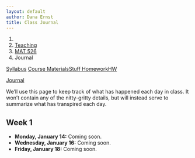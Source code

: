 ```yaml
---
layout: default
author: Dana Ernst
title: Class Journal
---
```


<ol class="breadcrumb">
  <li><a href="/"><i class="fa fa-home"></i></a></li>
  <li><a href="/teaching/">Teaching</a></li>
  <li><a href="/teaching/mat526s19">MAT 526</a></li>
  <li class="active">Journal</li>
</ol>

<div class="row">
<div class="col-xs-12">
<div class="btn-group btn-group-justified">
<a class="btn btn-default btn-success" href="{{site.baseurl}}/teaching/mat526s19/syllabus/">Syllabus</a>

<a class="btn btn-default btn-primary" href="{{site.baseurl}}/teaching/mat526s19/materials/">
<span class="hidden-xs">Course Materials</span><span class="visible-xs">Stuff</span>
</a>

<a class="btn btn-default btn-warning" href="{{site.baseurl}}/teaching/mat526s19/homework/">
<span class="hidden-xs">Homework</span><span class="visible-xs">HW</span>
</a>

<a class="btn btn-default btn-info" href="{{site.baseurl}}/teaching/mat526s19/journal/">Journal</a>
</div>
</div>
</div>

We’ll use this page to keep track of what has happened each day in class. It won’t contain any of the nitty-gritty details, but will instead serve to summarize what has transpired each day.

## Week 1 ##

<ul class="fa-ul">
  <li><i class="fa-li far fa-calendar-check"></i><b>Monday, January 14:</b> Coming soon.</li>
  <li><i class="fa-li far fa-calendar-check"></i><b>Wednesday, January 16:</b> Coming soon.</li>
  <li><i class="fa-li far fa-calendar-check"></i><b>Friday, January 18:</b> Coming soon.</li>
</ul>

<!-- ## Week 2 ##

<ul class="fa-ul">
  <li><i class="fa-li far fa-calendar-check"></i><b>Monday, September 3:</b> Labor Day! No classes.</li>
  <li><i class="fa-li far fa-calendar-check"></i><b>Wednesday, September 5:</b> Fun day and we accomplished quite a bit!  We had WR, WC, KL, JH, MS, DD, RB, and SM present Problems 2.13(b), 2.13(c), 2.17, 2.18, 2.19, 2.20, 2.21, and 2.22, respectively.  In last minute of class, I quickly summarized Problem 2.24.  We will come back to Problem 2.23 on Friday.</li>
  <li><i class="fa-li far fa-calendar-check"></i><b>Friday, September 7:</b> Busy day.  After splitting up in small groups, we had AM, AS2, RB, JH, KP, RV, and KL present Problem 2.23, Problem 2.26, Problem 2.27, Theorem 2.29, Problem 2.31, Problem 2.32, and Problem 2.34, respectively.  We opted to skip Problem 2.28 and I quickly summarized Problems 2.35 and 2.36 at the end of class.  We will catch up on Theorem 2.37 and Problem 2.38 next time.</li>
</ul>

## Week 3 ##

<ul class="fa-ul">
  <li><i class="fa-li far fa-calendar-check"></i><b>Monday, September 10:</b> We spent the first few minutes discussing LaTeX and then jumped into student presentations. We had SA, AS1, and JO present Theorem 2.37, Problem 2.38, and Theorem 2.39, respectively.  We didn't cover much ground, but I think the conversations were fruitful.  We'll try to get caught up on Wednesday.</li>
  <li><i class="fa-li far fa-calendar-check"></i><b>Wednesday, September 12:</b> We didn't quite get caught up, but we made good progress. I think the discussions around the problems we discussed today were excellent.  We had AS2, AM, WR, TS, and KL present Problem 2.40, Corollary 2.41, Theorem 2.42, Theorem 2.43, and Theorem 2.44, respectively.</li>
  <li><i class="fa-li far fa-calendar-check"></i><b>Friday, September 14:</b> We kicked off with LH presenting a proof of Theorem 2.45. This was followed by leading a discussion about Theorem 2.47 and Problem 2.48. Next, we had WR and KP present Theorem 2.50 and Problem 2.54(abc).</li>
</ul>

## Week 4 ##

<ul class="fa-ul">
  <li><i class="fa-li far fa-calendar-check"></i><b>Monday, September 17:</b> We finally got caught up!  We had WC, SM, RV, YS, LH, and MS present Problems 2.55(a), 2.55(b), 2.57, 2.59(a), 2.59(b), and 2.59(c), respectively.  Along the way, I discussed the remaining parts of Problem 2.54 and Problem 2.58.</li>
  <li><i class="fa-li far fa-calendar-check"></i><b>Wednesday, September 19:</b> After a quick discussion of the upcoming exam, we jumped into student presentations.  We had DD, TS, RB, and AS1 present Problem 2.60, Problem 2.61, Problem 2.62, and Theorem 2.63, respectively.  With the time we had left, I summarized Problem 2.65.  We will hit up Problems 2.67 and 2.69 on Monday next week.</li>
  <li><i class="fa-li far fa-calendar-check"></i><b>Friday, September 21:</b> The students took the in-class portion of Exam 1.</li>
</ul>

## Week 5 ##

<ul class="fa-ul">
  <li><i class="fa-li far fa-calendar-check"></i><b>Monday, September 24:</b> While the students are busy working on the take-home exam, I lectured over Chapter 2.  In particular, we discussed Definition 2.68, Problem 2.69, and Problem 2.70(abc).</li>
  <li><i class="fa-li far fa-calendar-check"></i><b>Wednesday, September 26:</b> I continued lecturing over Chapter 2 and made it through Problem 2.73.</li>
  <li><i class="fa-li far fa-calendar-check"></i><b>Friday, September 28:</b> We wrapped up Chapter 2 and briefly discussed the Two-Step Subgroup Test from Chapter 3.</li>
</ul>

## Week 6 ##

<ul class="fa-ul">
  <li><i class="fa-li far fa-calendar-check"></i><b>Monday, October 1:</b> I was impressed with the quality of the presentations today.  AFter dividing the class up into small groups, we had AS2, AS1, JH/TS/RB, RV, and KL present Theorem 3.7/Problem 3.8, Theorem 3.9, Problem 3.12, Problem 3.14(abcdef), and Problem 3.14(ghi), respectively.  Along the way, I presented Problem 3.5 and Problem 3.13.</li>
  <li><i class="fa-li far fa-calendar-check"></i><b>Wednesday, October 3:</b> After handing back the take-home exam, we jumped into student presentations.  We had AM/WR, KP, KP (again), and WC present Problem 3.15, Problem 3.17, Theorem 3.19, and Problem 3.20, respectively.  Along the way, I led discussions on Problem 3.16, Problem 3.18, Problem 3.22, and Theorem 3.23.  Hopefully, we can wrap up the ones we didn't have time for on Friday.</li>
  <li><i class="fa-li far fa-calendar-check"></i><b>Friday, October 5:</b> Another action-packed day!  We had AM, WR, JH, KL, SM, and RB present Theorem 3.21, Problem 3.27, Problem 3.28, Problem 3.29, Problem 3.30, and Problem 3.31, respectively.  Along the way, I presented Theorem 3.26 and reviewed Theorem 3.10.</li>
</ul>

## Week 7 ##

<ul class="fa-ul">
  <li><i class="fa-li far fa-calendar-check"></i><b>Monday, October 8:</b> We didn't quite through everything, but we still covered a lot of ground. We had JS, AS2, TS, AS1, WR, RV, and JO presented Problems 3.32, 3.33, 3.35, 3.36, 3.37, 3.38, 3.39, and 3.40, respectively.</li>
  <li><i class="fa-li far fa-calendar-check"></i><b>Wednesday, October 10:</b> After revisiting Problem 3.40, we had TS, JS, YS, JO, and RV present Problems 3.41, 3.43, 3.47(mutliple parts), 3.49(a), and 3.49(b), respectively.  Along the way, I presented Problem 3.42, Problem 3.44, and Theorem 3.45. We will come back to Problem 3.48 and Problem 3.49(c) next time.</li>
  <li><i class="fa-li far fa-calendar-check"></i><b>Friday, October 12:</b> We covered a lot of ground today. We had AS2, SA, MS, JH, AS1, and WC present Problem 3.48, Problem 3.49(c), Problem 3.50, Theorem 3.51, Theorem 3.52, and Theorem 3.53, respectively. We will catch up on Theorems 3.54 and 3.55 on Monday.</li>
</ul>

## Week 8 ##

<ul class="fa-ul">
  <li><i class="fa-li far fa-calendar-check"></i><b>Monday, October 15:</b> We kicked off with discussing Theorems 3.54 and 3.55 and then revisiting Theorem 3.53. Next, we split the class up into 6 small groups, where each group was tasked with writing up a solution to one of the problems due today. We had YS, KP, SM, JS, JH, and RB present Problem 3.56, Problem 3.57, Problem 3.58, Problem 3.59(case 1), Problem 3.59(case 2), and Theorem 3.61, respectively. We briefly discussed Theorem 3.60 and will come back to it on Wednesday.</li>
  <li><i class="fa-li far fa-calendar-check"></i><b>Wednesday, October 17:</b> The first few minutes of class were devoted to me sketching proofs of Theorems 3.60 and 3.62.  Next, we had KL and AM each prove parts of Theorem 3.63.  This was followed by class discussions of Problems 3.64 and 3.65.  With the few minutes we had left, WR quickly presented Problem 4.2.  We will address the ones we didn't get to next time.</li>
  <li><i class="fa-li far fa-calendar-check"></i><b>Friday, October 19:</b> Lots of presentations today!  We had TS, AS2, KP, AS1, JH, MS, YS, SA, and SM present Problem 4.3, Problem 4.4, Problem 4.6, Problem 4.7, Theorem 4.8, Problem 4.11, Problem 4.12, Problem 4.14, and Theorem 4.15, respectively.  Along the way, I presented Problem 4.13.  We had time left at the end of class to review a couple of topics and I also did a very brief introduction to quotient groups.</li>
</ul>

## Week 9 ##

<ul class="fa-ul">
  <li><i class="fa-li far fa-calendar-check"></i><b>Monday, October 22:</b> The students took the in-class portion of Exam 2.</li>
  <li><i class="fa-li far fa-calendar-check"></i><b>Wednesday, October 24:</b> While the students are busy working on the take-home portion of Exam 2, I will spend the next few class meetings doing some lecturing.  We covered Theorem 4.16-Problem 4.23.</li>
  <li><i class="fa-li far fa-calendar-check"></i><b>Friday, October 26:</b> I continued lecturing over Chapter 4.  We go through Theorem 4.27.</li>
</ul>

## Week 10 ##

<ul class="fa-ul">
  <li><i class="fa-li far fa-calendar-check"></i><b>Monday, October 29:</b> Today was the last day of lecturing before jumping back into student presentations.  I covered Theorem 4.28, Theorem 4.29, Definition 4.30, Example 4.31, Theorem 4.32, Corollary 4.33, Problem 4.36, and Problem 4.37.</li>
  <li><i class="fa-li far fa-calendar-check"></i><b>Wednesday, October 31:</b> We had KP, TS, JH, and RV present Problem 4.38, Theorem 4.42, Problem 4.43, and the forward implication of Theorem 4.46, respectively.  Along the way, I discussed Corollary 4.44 and Theorem 4.45.</li>
  <li><i class="fa-li far fa-calendar-check"></i><b>Friday, November 2:</b> We kicked off with an awesome proof of the reverse implication of Theorem 4.46 by KL.  Next, we cranked through presentations of Problem 4.47, Corollary 4.48, Problem 4.49, Corollary 4.51, and Problem 4.52, respectively.  With the time we had left, I sketched arguments for Theorems 4.56 and 4.57.  We will wrap up Theorem 4.58 next time.</li>
</ul>

## Week 11 ##

<ul class="fa-ul">
  <li><i class="fa-li far fa-calendar-check"></i><b>Monday, November 5:</b> I spent the first several minutes sketching proofs for Theorems 4.58 and 4.59.  Then we had AS2, AS1, KP, WR, SA, and TS present Problems 4.61, 4.66, 4.67, 4.68, 4.69, and 4.70, respectively.  We wrapped up with me sketching a proof of Theorem 4.71.</li>
  <li><i class="fa-li far fa-calendar-check"></i><b>Wednesday, November 7:</b> We covered a lot of ground today!  We had JS, YS, KL, AM, JO, AS2, and MS present Problem 4.73, Problem 4.74, Problem 4.75, Theorem 4.76, Problem 4.78, Theorem 4.80, and Problem 4.82, respectively.  Along the way, I presented Theorem 4.79.</li>
  <li><i class="fa-li far fa-calendar-check"></i><b>Friday, November 9:</b> Lots of presentations today.  We had WR, JS, TS, YS, WC, AS1, SM, and KL present Problems 4.83, 4.84, 4.85, 4.87(a), 4.87(b), 4.87(c), 4.88, and 4.89, respectively.  In addition, I sketched the proofs of Theorem 4.90 and Corollary 4.91.</li>
</ul>

## Week 12 ##

<ul class="fa-ul">
  <li><i class="fa-li far fa-calendar-check"></i><b>Monday, November 12:</b> No class due to Veteran's Day.</li>
  <li><i class="fa-li far fa-calendar-check"></i><b>Wednesday, November 14:</b> The students took the in-class portion of Exam 3.</li>
  <li><i class="fa-li far fa-calendar-check"></i><b>Friday, November 16:</b> I lectured over most of Section 5.1.</li>
</ul>

## Week 13 ##

<ul class="fa-ul">
  <li><i class="fa-li far fa-calendar-check"></i><b>Monday, November 19:</b> I continued lecturing over Chapter 5.</li>
  <li><i class="fa-li far fa-calendar-check"></i><b>Wednesday, November 21:</b> More lecturing.  I covered the rest of Chapter 5 and part of Section 6.1.</li>
  <li><i class="fa-li far fa-calendar-check"></i><b>Friday, November 23:</b> No class due to Thanksgiving break.</li>
</ul>

## Week 14 ##

<ul class="fa-ul">
  <li><i class="fa-li far fa-calendar-check"></i><b>Monday, November 26:</b> We picked up where we left off and covered nearly all of Section 6.1.</li>
  <li><i class="fa-li far fa-calendar-check"></i><b>Wednesday, November 28:</b> We finally got back to student presentations!  It's really nice to get back to letting the students drive. We had SM, JS, RB, WC, WR, KL, JO, and MS present Theorem 4.99, Problem 4.102, Problem 4.104, 4.105, Theorem 4.107, Problem 4.109, Problem 4.111, and Problem 5.5, respectively.  Along the way, we also discussed Problems 4.103, 4.108, 4.110, and 4.112.</li>
  <li><i class="fa-li far fa-calendar-check"></i><b>Friday, November 30:</b> We kicked off with presentations of Problems 3.32(a) and 6.32(d) by WC and JO.  Then I lectured over the rest of Section 6.1 and most of Section 7.2.</li>
</ul>

## Week 15 ##

<ul class="fa-ul">
  <li><i class="fa-li far fa-calendar-check"></i><b>Monday, December 3:</b> We wrapped up Chapter 7, proved the First Isomorphism Theorem, and started Chapter 8.</li>
  <li><i class="fa-li far fa-calendar-check"></i><b>Wednesday, December 5:</b> We tinkered with some problems involving the First Isomorphism Theorem for groups and then covered more of Chapter 8.  Along the way, we had JH, WR, SM, TS, AS1, and JO present Problems 7.23, 7.24, 8.9(a), 8.9(b), 8.9(c), and 8.15, respectively.</li>
  <li><i class="fa-li far fa-calendar-check"></i><b>Friday, December 7:</b> Last day!  I've really enjoyed this group of students.  We cranked through most of the rest of Chapter 8 and along the way, we had JS and JO present Problem 8.36 and Theorem 8.37(b), respectively.</li>
</ul> -->
